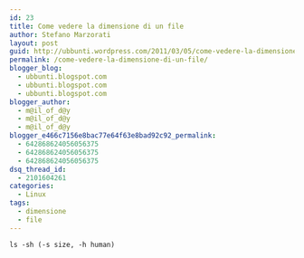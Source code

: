 ```yaml
---
id: 23
title: Come vedere la dimensione di un file
author: Stefano Marzorati
layout: post
guid: http://ubbunti.wordpress.com/2011/03/05/come-vedere-la-dimensione-di-un-file
permalink: /come-vedere-la-dimensione-di-un-file/
blogger_blog:
  - ubbunti.blogspot.com
  - ubbunti.blogspot.com
  - ubbunti.blogspot.com
blogger_author:
  - m@il_of_d@y
  - m@il_of_d@y
  - m@il_of_d@y
blogger_e466c7156e8bac77e64f63e8bad92c92_permalink:
  - 642868624056056375
  - 642868624056056375
  - 642868624056056375
dsq_thread_id:
  - 2101604261
categories:
  - Linux
tags:
  - dimensione
  - file
---
```

`ls -sh (-s size, -h human)`